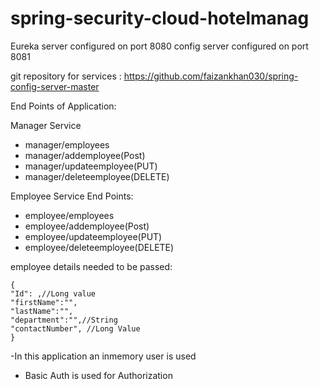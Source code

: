 # spring-security-cloud-hotelmanag
Eureka server configured on port 8080 
config server configured on port 8081

git repository for services : https://github.com/faizankhan030/spring-config-server-master


 

End Points of Application: 

Manager Service
  - manager/employees
  - manager/addemployee(Post)
  - manager/updateemployee(PUT)
  - manager/deleteemployee(DELETE)
  
  
Employee Service
End Points: 
  - employee/employees
  - employee/addemployee(Post)
  - employee/updateemployee(PUT)
  - employee/deleteemployee(DELETE)
  
  employee details needed to be passed:
  
    {
    "Id": ,//Long value
    "firstName":"",
    "lastName":"",
    "department":"",//String
    "contactNumber", //Long Value
    }
    
    
    
 -In this application an inmemory user is used
 - Basic Auth is used for Authorization
 
